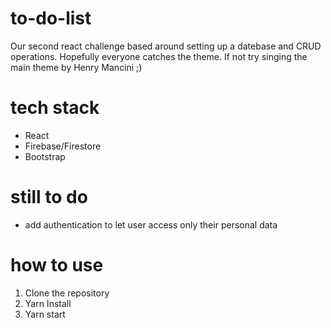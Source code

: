 # to-do-list
Our second react challenge based around setting up a datebase and CRUD operations. Hopefully everyone catches the theme. If not try singing the main theme by Henry Mancini ;)

# tech stack
- React
- Firebase/Firestore
- Bootstrap

# still to do
- add authentication to let user access only their personal data

# how to use
1. Clone the repository
2. Yarn Install
3. Yarn start
